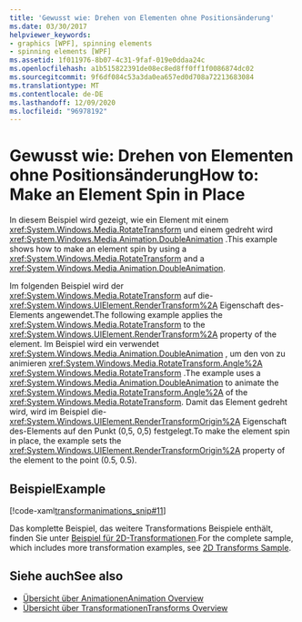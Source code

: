 ```yaml
---
title: 'Gewusst wie: Drehen von Elementen ohne Positionsänderung'
ms.date: 03/30/2017
helpviewer_keywords:
- graphics [WPF], spinning elements
- spinning elements [WPF]
ms.assetid: 1f011976-8b07-4c31-9faf-019e0ddaa24c
ms.openlocfilehash: a1b515822391de08ec8ed8ff0ff1f0086874dc02
ms.sourcegitcommit: 9f6df084c53a3da0ea657ed0d708a72213683084
ms.translationtype: MT
ms.contentlocale: de-DE
ms.lasthandoff: 12/09/2020
ms.locfileid: "96978192"
---
```

# <a name="how-to-make-an-element-spin-in-place"></a><span data-ttu-id="77e7e-102">Gewusst wie: Drehen von Elementen ohne Positionsänderung</span><span class="sxs-lookup"><span data-stu-id="77e7e-102">How to: Make an Element Spin in Place</span></span>
<span data-ttu-id="77e7e-103">In diesem Beispiel wird gezeigt, wie ein Element mit einem <xref:System.Windows.Media.RotateTransform> und einem gedreht wird <xref:System.Windows.Media.Animation.DoubleAnimation> .</span><span class="sxs-lookup"><span data-stu-id="77e7e-103">This example shows how to make an element spin by using a <xref:System.Windows.Media.RotateTransform> and a <xref:System.Windows.Media.Animation.DoubleAnimation>.</span></span>  
  
 <span data-ttu-id="77e7e-104">Im folgenden Beispiel wird der <xref:System.Windows.Media.RotateTransform> auf die- <xref:System.Windows.UIElement.RenderTransform%2A> Eigenschaft des-Elements angewendet.</span><span class="sxs-lookup"><span data-stu-id="77e7e-104">The following example applies the <xref:System.Windows.Media.RotateTransform> to the <xref:System.Windows.UIElement.RenderTransform%2A> property of the element.</span></span> <span data-ttu-id="77e7e-105">Im Beispiel wird ein verwendet <xref:System.Windows.Media.Animation.DoubleAnimation> , um den von zu animieren <xref:System.Windows.Media.RotateTransform.Angle%2A> <xref:System.Windows.Media.RotateTransform> .</span><span class="sxs-lookup"><span data-stu-id="77e7e-105">The example uses a <xref:System.Windows.Media.Animation.DoubleAnimation> to animate the <xref:System.Windows.Media.RotateTransform.Angle%2A> of the <xref:System.Windows.Media.RotateTransform>.</span></span> <span data-ttu-id="77e7e-106">Damit das Element gedreht wird, wird im Beispiel die- <xref:System.Windows.UIElement.RenderTransformOrigin%2A> Eigenschaft des-Elements auf den Punkt (0,5, 0,5) festgelegt.</span><span class="sxs-lookup"><span data-stu-id="77e7e-106">To make the element spin in place, the example sets the <xref:System.Windows.UIElement.RenderTransformOrigin%2A> property of the element to the point (0.5, 0.5).</span></span>  
  
## <a name="example"></a><span data-ttu-id="77e7e-107">Beispiel</span><span class="sxs-lookup"><span data-stu-id="77e7e-107">Example</span></span>  
 [!code-xaml[transformanimations_snip#11](~/samples/snippets/xaml/VS_Snippets_Wpf/transformanimations_snip/XAML/RotateAboutCenterExample.xaml#11)]  
  
 <span data-ttu-id="77e7e-108">Das komplette Beispiel, das weitere Transformations Beispiele enthält, finden Sie unter [Beispiel für 2D-Transformationen](https://github.com/Microsoft/WPF-Samples/tree/master/Graphics/2DTransforms).</span><span class="sxs-lookup"><span data-stu-id="77e7e-108">For the complete sample, which includes more transformation examples, see [2D Transforms Sample](https://github.com/Microsoft/WPF-Samples/tree/master/Graphics/2DTransforms).</span></span>  
  
## <a name="see-also"></a><span data-ttu-id="77e7e-109">Siehe auch</span><span class="sxs-lookup"><span data-stu-id="77e7e-109">See also</span></span>

- [<span data-ttu-id="77e7e-110">Übersicht über Animationen</span><span class="sxs-lookup"><span data-stu-id="77e7e-110">Animation Overview</span></span>](animation-overview.md)
- [<span data-ttu-id="77e7e-111">Übersicht über Transformationen</span><span class="sxs-lookup"><span data-stu-id="77e7e-111">Transforms Overview</span></span>](transforms-overview.md)
